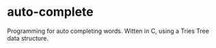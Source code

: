 # auto-complete
Programming for auto completing words. Witten in C, using a Tries Tree data structure.
